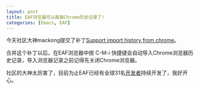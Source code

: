 ```yaml
---
layout: post
title: EAF浏览器可以直接Chrome历史记录了!
categories: [Emacs, EAF]
---
```


今天社区大神mackong提交了补丁[Support import history from chrome](https://github.com/manateelazycat/emacs-application-framework/commit/a2570c240079d72c19105b1f935d7a3209901b1b)。

合并这个补丁以后，在EAF浏览器中按 C-M-i 快捷键会自动导入Chrome浏览器历史记录，导入浏览器记录之前记得先关闭Chrome浏览器。

社区的大神太厉害了，目前为止EAF已经有全球31名[开发者](https://github.com/manateelazycat/emacs-application-framework/graphs/contributors)持续开发了，我好开心。
